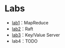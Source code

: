 # Labs

* [lab1](lab1.md)：MapReduce
* [lab2](lab2.md)：Raft
* [lab3](lab3.md)：Key/Value Server
* lab4：TODO